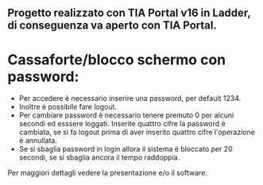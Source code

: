 ## Progetto realizzato con TIA Portal v16 in Ladder, di conseguenza va aperto con TIA Portal.

# Cassaforte/blocco schermo con password: 

- Per accedere è necessario inserire una password, per default 1234.
- Inoltre è possibile fare logout.
- Per cambiare password è necessario tenere premuto 0 per alcuni secondi ed esssere loggati. Inserite quattro cifre la password è cambiata, se si fa logout prima di aver inserito quattro cifre l'operazione è annullata. 
- Se si sbaglia password in login allora il sistema è bloccato per 20 secondi, se si sbaglia ancora il tempo raddoppia.

Per maggiori dettagli vedere la presentazione e/o il software.
